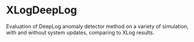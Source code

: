# XLogDeepLog
Evaluation of DeepLog anomaly detector method on a variety of simulation, with and without system updates, comparing to XLog results.
